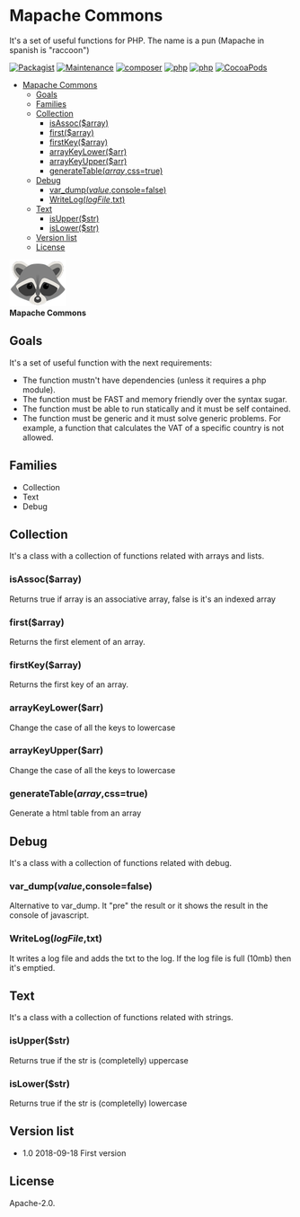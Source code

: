 # Mapache Commons
It's a set of useful functions for PHP. The name is a pun (Mapache in spanish is "raccoon")

[![Packagist](https://img.shields.io/packagist/v/eftec/daoone.svg)](https://packagist.org/packages/eftec/mapache-commons)
[![Maintenance](https://img.shields.io/maintenance/yes/2018.svg)]()
[![composer](https://img.shields.io/badge/composer-%3E1.6-blue.svg)]()
[![php](https://img.shields.io/badge/php->5.6-green.svg)]()
[![php](https://img.shields.io/badge/php-7.x-green.svg)]()
[![CocoaPods](https://img.shields.io/badge/docs-70%25-yellow.svg)]()

- [Mapache Commons](#mapache-commons)
  * [Goals](#goals)
  * [Families](#families)
  * [Collection](#collection)
    + [isAssoc($array)](#isassoc--array-)
    + [first($array)](#first--array-)
    + [firstKey($array)](#firstkey--array-)
    + [arrayKeyLower($arr)](#arraykeylower--arr-)
    + [arrayKeyUpper($arr)](#arraykeyupper--arr-)
    + [generateTable($array,$css=true)](#generatetable--array--css-true-)
  * [Debug](#debug)
    + [var_dump($value,$console=false)](#var-dump--value--console-false-)
    + [WriteLog($logFile,$txt)](#writelog--logfile--txt-)
  * [Text](#text)
    + [isUpper($str)](#isupper--str-)
    + [isLower($str)](#islower--str-)
  * [Version list](#version-list)
  * [License](#license)

![Mapache Commons](docs/raccoon_small.png)  
__Mapache Commons__

## Goals

It's a set of useful function with the next requirements:
* The function mustn't have dependencies (unless it requires a php module).  
* The function must be FAST and memory friendly over the syntax sugar.
* The function must be able to run statically and it must be self contained.
* The function must be generic and it must solve generic problems.  For example, a function that calculates the VAT of a specific country is not allowed.  

## Families
* Collection
* Text
* Debug

## Collection
It's a class with a collection of functions related with arrays and lists.

### isAssoc($array)
Returns true if array is an associative array, false is it's an indexed array
### first($array)
Returns the first element of an array.
### firstKey($array)
Returns the first key of an array.
### arrayKeyLower($arr)
Change the case of all the keys to lowercase
### arrayKeyUpper($arr)
Change the case of all the keys to lowercase
### generateTable($array,$css=true)
Generate a html table from an array
## Debug
It's a class with a collection of functions related with debug.
### var_dump($value,$console=false)
Alternative to var_dump. It "pre" the result or it shows the result in the console of javascript.
### WriteLog($logFile,$txt)
It writes a log file and adds the txt to the log.  If the log file is full (10mb) then it's emptied.
## Text
It's a class with a collection of functions related with strings.
### isUpper($str)
Returns true if the str is (completelly) uppercase
### isLower($str)
Returns true if the str is (completelly) lowercase
## Version list

* 1.0 2018-09-18 First version  

## License

Apache-2.0. 

